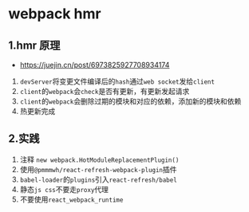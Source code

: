 # webpack hmr

## 1.hmr 原理

-   https://juejin.cn/post/6973825927708934174

1. `devServer`将变更文件编译后的`hash`通过`web socket`发给`client`
2. `client`的`webpack`会`check`是否有更新，有更新发起请求
3. `client`的`webpack`会删除过期的模块和对应的依赖，添加新的模块和依赖
4. 热更新完成

## 2.实践

1. 注释 `new webpack.HotModuleReplacementPlugin()`
2. 使用`@pmmmwh/react-refresh-webpack-plugin`插件
3. `babel-loader`的`plugins`引入`react-refresh/babel`
4. 静态`js css`不要走`proxy`代理
5. 不要使用`react_webpack_runtime`
